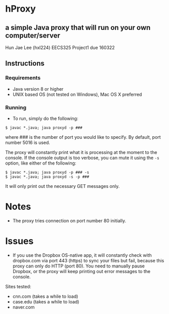 # hProxy
## a simple Java proxy that will run on your own computer/server

Hun Jae Lee (hxl224) EECS325 Project1 due 160322

## Instructions

### Requirements
- Java version 8 or higher
- UNIX based OS (not tested on Windows), Mac OS X preferred

### Running
- To run, simply do the following: 

```
$ javac *.java; java proxyd -p ###
```

where ### is the number of port you would like to specify. By default, port number 5016 is used.

The proxy will constantly print what it is processing at the moment to the console.  If the console output is too verbose, you can mute it using the `-s` option, like either of the following:

```
$ javac *.java; java proxyd -p ### -s
$ javac *.java; java proxyd -s -p ###
```

It will only print out the necessary GET messages only.


# Notes

- The proxy tries connection on port number 80 initially.

# Issues

- If you use the Dropbox OS-native app, it will constantly check with dropbox.com via port 443 (https) to sync your files but fail, because this proxy can only do HTTP (port 80). 
You need to manually pause Dropbox, or the proxy will keep printing out error messages to the console.

Sites tested:

- cnn.com (takes a while to load)
- case.edu (takes a while to load)
- naver.com